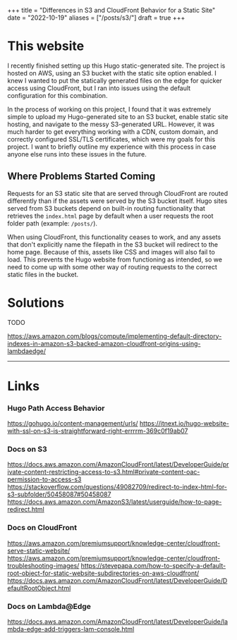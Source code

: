 +++
title = "Differences in S3 and CloudFront Behavior for a Static Site"
date = "2022-10-19"
aliases = ["/posts/s3/"]
draft = true
+++

# This website

I recently finished setting up this Hugo static-generated site. The project is hosted on AWS, using an S3 bucket with the static site option enabled. I knew I wanted to put the statically generated files on the edge for quicker access using CloudFront, but I ran into issues using the default configuration for this combination. 

In the process of working on this project, I found that it was extremely simple to upload my Hugo-generated site to an S3 bucket, enable static site hosting, and navigate to the messy S3-generated URL. However, it was much harder to get everything working with a CDN, custom domain, and correctly configured SSL/TLS certificates, which were my goals for this project. I want to briefly outline my experience with this process in case anyone else runs into these issues in the future.

## Where Problems Started Coming

Requests for an S3 static site that are served through CloudFront are routed differently than if the assets were served by the S3 bucket itself. Hugo sites served from S3 buckets depend on built-in routing functionality that retrieves the `index.html` page by default when a user requests the root folder path (example: `/posts/`). 

When using CloudFront, this functionality ceases to work, and any assets that don't explicitly name the filepath in the S3 bucket will redirect to the home page. Because of this, assets like CSS and images will also fail to load. This prevents the Hugo website from functioning as intended, so we need to come up with some other way of routing requests to the correct static files in the bucket.

# Solutions

TODO

https://aws.amazon.com/blogs/compute/implementing-default-directory-indexes-in-amazon-s3-backed-amazon-cloudfront-origins-using-lambdaedge/

------------

# Links

### Hugo Path Access Behavior
https://gohugo.io/content-management/urls/
https://itnext.io/hugo-website-with-ssl-on-s3-is-straightforward-right-errrrm-369c0f19ab07

### Docs on S3
https://docs.aws.amazon.com/AmazonCloudFront/latest/DeveloperGuide/private-content-restricting-access-to-s3.html#private-content-oac-permission-to-access-s3
https://stackoverflow.com/questions/49082709/redirect-to-index-html-for-s3-subfolder/50458087#50458087
https://docs.aws.amazon.com/AmazonS3/latest/userguide/how-to-page-redirect.html

### Docs on CloudFront
https://aws.amazon.com/premiumsupport/knowledge-center/cloudfront-serve-static-website/
https://aws.amazon.com/premiumsupport/knowledge-center/cloudfront-troubleshooting-images/
https://stevepapa.com/how-to-specify-a-default-root-object-for-static-website-subdirectories-on-aws-cloudfront/
https://docs.aws.amazon.com/AmazonCloudFront/latest/DeveloperGuide/DefaultRootObject.html

### Docs on Lambda@Edge
https://docs.aws.amazon.com/AmazonCloudFront/latest/DeveloperGuide/lambda-edge-add-triggers-lam-console.html

